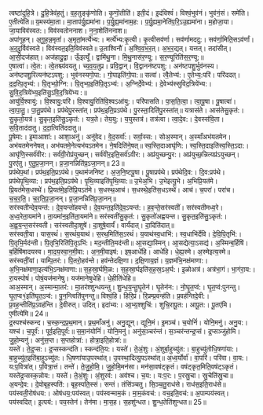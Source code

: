 

  
त्वष्टा॑दुहि॒त्रे। दु॒हि॒त्रेव॑ह॒तुं। व॒ह॒तुङ्कृ॑णोति। कृ॒णॊ॒तीति॑। इती॒दं। इ॒दंविश्वं॑। विश्वं॒भुव॑नं। भुव॑नं॒सं। समे॑ति। ए॒तीत्ये॑ति॥ य॒मस्य॑मा॒ता। मा॒ताप॑र्यु॒ह्यमा॑ना। प॒र्यु॒ह्य॒मा॑नाम॒ह:। प॒र्यु॒ह्यमा॒नेति॑प॒रि॒ऽउ॒ह्यमा॑ना। म॒होजा॒या। जा॒याविव॑स्वत:। विव॑स्वतोननाश। न॒ना॒शेति॑ननाश॥  
अपा॑गूहन्। अ॒गू॒ह॒न्न॒मृतां॑। अ॒मृतां॒मर्त्ये॑भ्य:। मर्त्ये॑भ्य:कृ॒त्वी। कृ॒त्वीसव॑र्णा। सव॑र्णामददु:। सव॑र्णा॒मिति॒सऽव॑र्णां। अ॒द॒दु॒र्विव॑स्वते। विव॑स्वत॒इति॒विव॑स्वते॥ उ॒ताश्विनौ॑। अ॒श्वि॒व॒भ॒र॒त्। अ॒भ॒र॒द्यत्। यत्तत्। तदा॑सीत्। आ॒सी॒दज॑हात्। अज॑हादु॒द्वा। ऊँ॒इत्यूँ॑। द्वामि॑थु॒ना। मि॒थु॒नास॑र॒ण्यू:। स॒र॒ण्यूरिति॑स॒र॒ण्यू:॥  
ए॒षात्वा॑। त्वे॒त:। त्वे॒तश्च्य॑वयतु। च्य॒व॒य॒तुप्र। प्रवि॒द्वान्। वि॒द्वानन॑ष्टपशु:। अन॑ष्टपशु॒र्भुव॑नस्य। अन॑ष्टपशु॒रित्यन॑ष्टऽपशु:। भुव॑नस्यगो॒पा:। गो॒पाइति॑गो॒पा:॥ सत्वा॑। त्वै॒तेभ्य॑:। ए॒तेभ्य॒:परि॑। परि॑ददत्। द॒द॒त्पि॒तृभ्य॑:। पि॒तृभ्यो॒ग्नि:। पि॒तृभ्य॒इति॑पि॒तृऽभ्य॑:। अ॒ग्निर्दे॒वेभ्य॑:। दे॒वेभ्य॑स्सुविद॒त्रिये॑भ्य:। सु॒वि॒द॒त्रिये॑भ्य॒इति॑सु॒ऽवि॒द॒त्रिये॑भ्य :॥  
आयु॑र्वि॒श्वायु॑:। वि॒श्वायु॒:परि॑। वि॒श्वायु॒रिति॑वि॒श्वऽआ॑यु:। परि॑पासति। पा॒स॒ति॒त्वा॒। त्वा॒पू॒षा। पू॒षात्वा॑। त्वा॒पा॒तु॒। पा॒तु॒प्रप॑थे। प्रप॑थेपु॒रस्ता॑त्। प्रप॑थ॒इति॒प्रऽप॑थे। पु॒रस्ता॒दिति॑पु॒रस्ता॑त्॥ यत्रास॑ते। आस॑तेसु॒कृत॑:। सु॒कृतो॒यत्र॑। सु॒कृत॒इति॑सु॒ऽकृत॑:। यत्र॒ते। तेय॒यु:। य॒युस्तत्र॑। तत्र॑त्वा। त्वा॒दे॒व:। दे॒वस्स॑वि॒ता। स॒वि॒ताद॑दातु। द॒दा॒त्विति॑ददातु॥  
पू॒षेमा:। इ॒माआशा॑:। आशा॒अनु॑। अनु॑वेद। वे॒द॒सर्वा॑:। सर्वा॒स्स:। सोअ॒स्मान्। अ॒स्माँअभ॑यतमेन। अभ॑यतमेननेषत्। अभ॑यतमे॒नेत्यभ॑यऽतमेन। ने॒षदिति॑ने॒षत्॥ स्व॒स्ति॒दाआघृ॑णि:। स्व॒स्ति॒दाइति॑स्व॒स्ति॒ऽदा:। आघृ॑णि॒स्सर्व॑वीर:। सर्व॑वी॒रोप्र॑युच्छन्। सर्व॑वीर॒इति॒सर्व॑ऽवीर:। अप्र॑युच्छन्पु॒र:। अप्र॑युच्छ॒न्नित्यप्र॑ऽयुच्छन्। पु॒रए॑तु। ए॒तु॒प्र॒जा॒नन्। प्र॒जा॒नन्निति॑प्र॒ऽजा॒नन्॥ 23॥  
प्रप॑थेप॒थां। प्रप॑थ॒इति॒प्रऽप॑थे। प॒थाम॑जनिष्ट। अ॒ज॒नि॒ष्टपू॒षा। पू॒षाप्रप॑थे। प्रप॑थेदि॒व:। दि॒व:प्रप॑थे। प्रप॑थेपृ॒थि॒व्या:। प्रप॑थ॒इति॒प्रऽप॑थे। पृ॒थि॒व्याइति॑पृ॒थि॒व्या:॥ उ॒भेअ॒भि। उ॒भेइत्यु॒भे। अ॒भिप्रि॒यत॑मे। प्रि॒यत॑मेस॒धस्थे॑। प्रि॒यत॑मे॒इति॑प्रि॒यऽत॑मे। स॒धस्थ॒आच॑। स॒धस्थे॒इति॑स॒धऽस्थे॑। आच॑। च॒परा॑। परा॑च। च॒च॒र॒ति॒। च॒र॒ति॒प्र॒जा॒नन्। प्र॒जा॒नन्निति॑प्र॒जा॒नन्॥  
सर॑स्वतीन्देव॒यन्त॑:। दे॒व॒यन्तो॑हवन्ते। दे॒व॒यन्त॒इति॑दे॒व॒ऽयन्त॑:। ह॒व॒न्ते॒सर॑स्वतीं। सर॑स्वतीमध्व॒रे। अ॒ध्व॒रेता॒यमा॑ने। ता॒यमा॑न॒इति॑ता॒यमा॑ने॥ सर॑स्वतींसु॒कृत॑:। सु॒कृतो॑अह्वयन्त। सु॒कृत॒इति॑सु॒ऽकृत॑:। अ॒ह्व॒य॒न्त॒सर॑स्वती। सर॑स्वतीदा॒शुषे॑। दा॒शुषे॒वार्यं॑। वार्यं॑दात्। दा॒दिति॑दात्॥  
सर॑स्वती॒या। यास॒रथं॑। स॒रथं॑य॒याथ॑। स॒रथ॒मिति॑स॒ऽरथं॑। य॒याथ॑स्व॒धाभि॑:। स्व॒धाभि॑र्देवि। दे॒वि॒पि॒तृभि॑:। पि॒तृभि॒र्मद॑न्ती। पि॒तृभि॒रिति॑पि॒तृऽभि॑:। मद॒न्तीति॒मद॑न्ती॥ आ॒सद्या॒स्मिन्। आ॒सद्येत्या॒ऽसद्य॑। अ॒स्मिन्ब॒र्हिषि॑। ब॒र्हिषि॑मादयस्व। मा॒द॒य॒स्वा॒न॒मी॒वा:। अ॒न॒मी॒वाइष॑:। इष॒आधे॑हि। आधे॑हि। धे॒ह्य॒स्मे। अ॒स्मेइत्य॒स्मे॥  
सर॑स्वतीं॒यां। याम्पि॒तर॑:। पि॒तरो॒हव॑न्ते। हव॑न्तेदक्षि॒णा। द॒क्षि॒णाय॒ज्ञं। य॒ज्ञम॑भि॒नक्ष॑माणा:। अ॒भि॒नक्ष॑माणा॒इत्य॑भि॒ऽनक्ष॑माणा:॥ स॒ह॒स्रा॒र्घमि॒ळ:। स॒ह॒स्रा॒र्घइति॑स॒ह॒स्र॒ऽअ॒र्घ:। इ॒ळोअत्र॑। अत्र॑भा॒गं। भा॒गंरा॒य:। रा॒यस्पोषं॑। पोषं॒यज॑मानेषु। यज॑मानेषुधेहि। धे॒हीति॑धेहि॥  
आअ॒स्मान्। अ॒स्मान्मा॒तर॑:। मा॒तर॑श्शुन्धयन्तु। शु॒न्ध॒य॒न्तु॒घृ॒तेन॑। घृ॒तेन॑न:। नो॒घृ॒त॒प्व॑:। घृ॒त॒प्व॑:पुनन्तु। घृ॒त॒प्व१॒॑इति॑घृ॒त॒ऽप्व॑:। पु॒न॒न्त्विति॑पुनन्तु॥ विश्वं॒हि। हिरि॒प्रं। रि॒प्रम्प्र॒वन्ह॑ति। प्र॒वह॑न्तिदे॒वी:। प्र॒वह॒न्तीति॑प्र॒ऽवह॑न्ति। दे॒वीरुत्। उदित्। इदा॑भ्य:। आ॒भ्य॒श्शुचि॑:। शुचि॒रापू॒त:। आपू॒त:। पू॒तए॑मि। ए॒मीत्ये॑मि॥ 24॥  
द्र॒स्पश्च॑स्कन्द। च॒स्क॒न्द॒प्र॒थ॒मान्। प्र॒थ॒माँअनु॑। अनु॒द्यून्। द्यूनि॒मं। इ॒मञ्च॑। च॒योनिं॑। योनि॒मनु॑। अनु॒य:। यश्च॑। च॒पूर्व॑:। पूर्व॒इति॒पूर्व॑:॥ स॒मा॒नंयोनिं॑। योनि॒मनु॑। अनु॑स॒ञ्चर॑न्तं। स॒ञ्चर॑न्तन्द्र॒प्सं। द्र॒प्सञ्जु॑होमि। जु॒हो॒म्यनु॑। अनु॑स॒प्त। स॒प्तहोत्रा॑:। होत्रा॒इति॒होत्रा॑:॥  
यस्ते॑। ते॒द्र॒प्स:। द्र॒प्सस्कन्द॑ति। स्कन्द॑ति॒य:। यस्ते॑। ते॒अं॒शुः। अं॒शुर्बा॒हुच्यु॑त:। बा॒हुच्यु॑तोधि॒षणा॑या:। बा॒हुच्यु॑त॒इति॑बा॒हुऽच्यु॑त:। धि॒षणा॑याउ॒पस्था॑त्। उ॒पस्था॒दित्यु॒पऽस्था॑त्॥ अ॒ध्व॒र्योर्वा॑। वा॒परि॑। परि॑वा। वा॒य:। य:प॒वित्रा॑त्। प॒वित्रा॒त्तं। तन्ते॑। ते॒जु॒हो॒मि॒। जु॒हो॒मि॒मन॑सा। मन॑सा॒वष॑ट्कृतं। वष॑ट्कृत॒मिति॒वष॑ट्ऽकृतं।  
यस्ते॑द्र॒प्सस्क॒न्नोय:। यस्ते॑। ते॒अं॒शुः। अं॒शुरव॑:। अव॑श्च। च॒य:। य:प॒र:। प॒रस्रु॒चा। स्रु॒चेति॑स्रु॒चा॥ अ॒यन्दे॒व:। दे॒वोबृह॒स्पति॑:। बृह॒स्पति॒स्सं। सन्तं। तंसि॑ञ्चतु। सि॒ञ्च॒तु॒राध॑से। राध॑स॒इति॒राध॑से॥  
पय॑स्वती॒रोष॑धय:। ओष॑धय॒:पय॑स्वत्। पय॑स्वन्माम॒कं। मा॒म॒कंवच॑:। वच॒इति॒वच॑:॥ अ॒पाम्पय॑स्वत्। पय॑स्वदित्। इ॒त्पय॑:। पय॒स्तेन॑। तेन॑मा। मा॒स॒ह। स॒हशु॑न्धत। शु॒न्ध॒तेति॑शुन्धत॥ 25॥  
